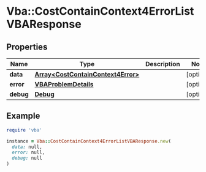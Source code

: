 # Vba::CostContainContext4ErrorListVBAResponse

## Properties

| Name | Type | Description | Notes |
| ---- | ---- | ----------- | ----- |
| **data** | [**Array&lt;CostContainContext4Error&gt;**](CostContainContext4Error.md) |  | [optional] |
| **error** | [**VBAProblemDetails**](VBAProblemDetails.md) |  | [optional] |
| **debug** | [**Debug**](Debug.md) |  | [optional] |

## Example

```ruby
require 'vba'

instance = Vba::CostContainContext4ErrorListVBAResponse.new(
  data: null,
  error: null,
  debug: null
)
```


